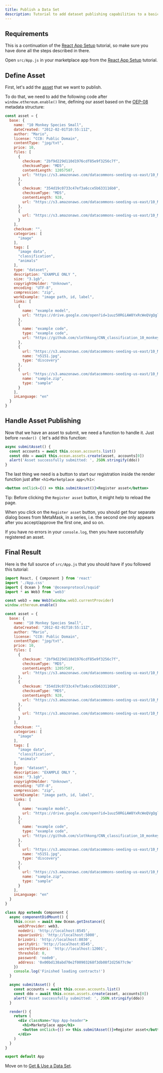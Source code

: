 ```yaml
---
title: Publish a Data Set
description: Tutorial to add dataset publishing capabilities to a basic React app.
---
```


## Requirements

This is a continuation of the [React App Setup](/tutorials/react-setup/) tutorial, so make sure you have done all the steps described in there.

Open `src/App.js` in your marketplace app from the [React App Setup](/tutorials/react-setup/) tutorial.

## Define Asset

First, let's add the [asset](/concepts/terminology/#asset-or-data-asset) that we want to publish.

To do that, we need to add the following code after `window.ethereum.enable()` line, defining our asset based on the [OEP-08](https://github.com/oceanprotocol/OEPs/tree/master/8) metadata structure:

```js
const asset = {
  base: {
    name: "10 Monkey Species Small",
    dateCreated: "2012-02-01T10:55:11Z",
    author: "Mario",
    license: "CC0: Public Domain",
    contentType: "jpg/txt",
    price: 10,
    files: [
      {
        checksum: "2bf9d229d110d1976cdf85e9f3256c7f",
        checksumType: "MD5",
        contentLength: 12057507,
        url: "https://s3.amazonaws.com/datacommons-seeding-us-east/10_Monkey_Species_Small/assets/training.zip"
      },
      {
        checksum: "354d19c0733c47ef3a6cce5b633116b0",
        checksumType: "MD5",
        contentLength: 928,
        url: "https://s3.amazonaws.com/datacommons-seeding-us-east/10_Monkey_Species_Small/assets/monkey_labels.txt"
      },
      {
        url: "https://s3.amazonaws.com/datacommons-seeding-us-east/10_Monkey_Species_Small/assets/validation.zip"
      }
    ],
    checksum: "",
    categories: [
      "image"
    ],
    tags: [
      "image data",
      "classification",
      "animals"
    ],
    type: "dataset",
    description: "EXAMPLE ONLY ",
    size: "3.1gb",
    copyrightHolder: "Unknown",
    encoding: "UTF-8",
    compression: "zip",
    workExample: "image path, id, label",
    links: [
      {
        name: "example model",
        url: "https://drive.google.com/open?id=1uuz50RGiAW8YxRcWeQVgQglZpyAebgSM"
      },
      {
        name: "example code",
        type: "example code",
        url: "https://github.com/slothkong/CNN_classification_10_monkey_species"
      },
      {
        url: "https://s3.amazonaws.com/datacommons-seeding-us-east/10_Monkey_Species_Small/links/discovery/n5151.jpg",
        name: "n5151.jpg",
        type: "discovery"
      },
      {
        url: "https://s3.amazonaws.com/datacommons-seeding-us-east/10_Monkey_Species_Small/links/sample/sample.zip",
        name: "sample.zip",
        type: "sample"
      }
    ],
    inLanguage: "en"
  }
}
```

## Handle Asset Publishing

Now that we have an asset to submit, we need a function to handle it. Just before `render() {` let's add this function:

```js
async submitAsset() {
  const accounts = await this.ocean.accounts.list()
  const ddo = await this.ocean.assets.create(asset, accounts[0])
  alert('Asset successfully submitted: ', JSON.stringify(ddo))
}
```

The last thing we need is a button to start our registration inside the render function just after `<h1>Marketplace app</h1>`:

```jsx
<button onClick={() => this.submitAsset()}>Register asset</button>
```

Tip: Before clicking the `Register asset` button, it might help to reload the page.

When you click on the `Register asset` button, you should get four separate dialog boxes from MetaMask, in a series, i.e. the second one only appears after you accept/approve the first one, and so on.

If you have no errors in your `console.log`, then  you have successfully registered an asset.

## Final Result

Here is the full source of `src/App.js` that you should have if you followed this tutorial:

```jsx
import React, { Component } from 'react'
import './App.css'
import { Ocean } from '@oceanprotocol/squid'
import * as Web3 from 'web3'

const web3 = new Web3(window.web3.currentProvider)
window.ethereum.enable()

const asset = {
  base: {
    name: "10 Monkey Species Small",
    dateCreated: "2012-02-01T10:55:11Z",
    author: "Mario",
    license: "CC0: Public Domain",
    contentType: "jpg/txt",
    price: 10,
    files: [
      {
        checksum: "2bf9d229d110d1976cdf85e9f3256c7f",
        checksumType: "MD5",
        contentLength: 12057507,
        url: "https://s3.amazonaws.com/datacommons-seeding-us-east/10_Monkey_Species_Small/assets/training.zip"
      },
      {
        checksum: "354d19c0733c47ef3a6cce5b633116b0",
        checksumType: "MD5",
        contentLength: 928,
        url: "https://s3.amazonaws.com/datacommons-seeding-us-east/10_Monkey_Species_Small/assets/monkey_labels.txt"
      },
      {
        url: "https://s3.amazonaws.com/datacommons-seeding-us-east/10_Monkey_Species_Small/assets/validation.zip"
      }
    ],
    checksum: "",
    categories: [
      "image"
    ],
    tags: [
      "image data",
      "classification",
      "animals"
    ],
    type: "dataset",
    description: "EXAMPLE ONLY ",
    size: "3.1gb",
    copyrightHolder: "Unknown",
    encoding: "UTF-8",
    compression: "zip",
    workExample: "image path, id, label",
    links: [
      {
        name: "example model",
        url: "https://drive.google.com/open?id=1uuz50RGiAW8YxRcWeQVgQglZpyAebgSM"
      },
      {
        name: "example code",
        type: "example code",
        url: "https://github.com/slothkong/CNN_classification_10_monkey_species"
      },
      {
        url: "https://s3.amazonaws.com/datacommons-seeding-us-east/10_Monkey_Species_Small/links/discovery/n5151.jpg",
        name: "n5151.jpg",
        type: "discovery"
      },
      {
        url: "https://s3.amazonaws.com/datacommons-seeding-us-east/10_Monkey_Species_Small/links/sample/sample.zip",
        name: "sample.zip",
        type: "sample"
      }
    ],
    inLanguage: "en"
  }
}

class App extends Component {
  async componentDidMount() {
    this.ocean = await new Ocean.getInstance({
      web3Provider: web3,
      nodeUri: 'http://localhost:8545',
      aquariusUri: 'http://localhost:5000',
      brizoUri: 'http://localhost:8030',
      parityUri: 'http://localhost:8545',
      secretStoreUri: 'http://localhost:12001',
      threshold: 0,
      password: 'node0',
      address: '0x00bd138abd70e2f00903268f3db08f2d25677c9e'
    })
    console.log('Finished loading contracts!')
  }

  async submitAsset() {
    const accounts = await this.ocean.accounts.list()
    const ddo = await this.ocean.assets.create(asset, accounts[0])
    alert('Asset successfully submitted: ', JSON.stringify(ddo))
  }

  render() {
    return (
      <div className="App App-header">
        <h1>Marketplace app</h1>
        <button onClick={() => this.submitAsset()}>Register asset</button>
      </div>
    )
  }
}

export default App
```

Move on to [Get & Use a Data Set](/tutorials/react-get-use-data-set/).
